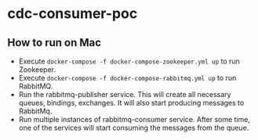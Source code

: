 # cdc-consumer-poc

## How to run on Mac

- Execute `docker-compose -f docker-compose-zookeeper.yml up` to run Zookeeper.
- Execute `docker-compose -f docker-compose-rabbitmq.yml up` to run RabbitMQ.
- Run the rabbitmq-publisher service.
  This will create all necessary queues, bindings, exchanges. It will also start producing messages to RabbitMq.
- Run multiple instances of rabbitmq-consumer service. After some time, one of the services will start consuming the messages from the queue. 
